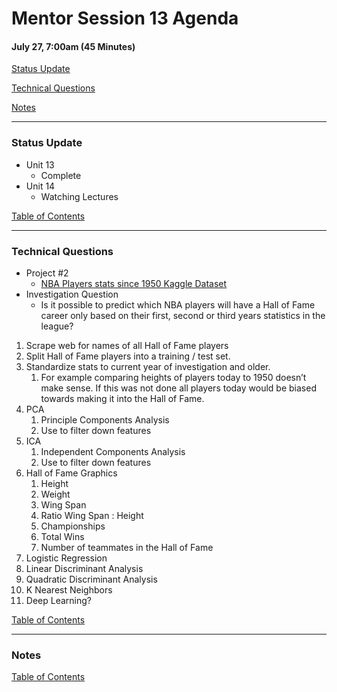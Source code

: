 # Mentor Session 13 Agenda

#### July 27, 7:00am (45 Minutes)


[Status Update](#status_update)

[Technical Questions](#technical_questions)

[Notes](#notes)


---
### <a name="status_update"></a> Status Update
- Unit 13
    - Complete
- Unit 14
    - Watching Lectures

[Table of Contents](#toc)


---
### <a name="technical_questions"></a> Technical Questions 
- Project #2
    - [NBA Players stats since 1950 Kaggle Dataset](https://www.kaggle.com/drgilermo/nba-players-stats)
- Investigation Question
    - Is it possible to predict which NBA players will have a Hall of Fame 
    career only based on their first, second or third years statistics in the league?

1. Scrape web for names of all Hall of Fame players
2. Split Hall of Fame players into a training / test set.
3. Standardize stats to current year of investigation and older.
    1. For example comparing heights of players today to 1950 doesn’t make sense.  If this was not done all players today would be biased towards making it into the Hall of Fame.
4. PCA
    1. Principle Components Analysis
    2. Use to filter down features
5. ICA
    1. Independent Components Analysis
    2. Use to filter down features
6. Hall of Fame Graphics
    1. Height
    2. Weight
    3. Wing Span
    4. Ratio Wing Span : Height
    5. Championships
    6. Total Wins
    7. Number of teammates in the Hall of Fame
7. Logistic Regression
8. Linear Discriminant Analysis
9. Quadratic Discriminant Analysis
10. K Nearest Neighbors
11. Deep Learning? 

[Table of Contents](#toc)


---
### <a name="notes"></a> Notes 

[Table of Contents](#toc)

